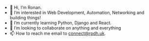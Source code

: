 - 👋 Hi, I’m Ronan.
- 👀 I’m interested in Web Development, Automation, Networking and building things! 
- 🌱 I’m currently learning Python, Django and React. 
- 💞️ I’m looking to collaborate on anything and everything
- 📫 How to reach me email to connect@rpdh.uk.

<!---
devsnotdeus/devsnotdeus is a ✨ special ✨ repository because its `README.md` (this file) appears on your GitHub profile.
You can click the Preview link to take a look at your changes.
--->
